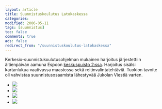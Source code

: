 ```yaml
--- 
layout: article 
title: Suunnistuskoulutus Latokaskessa 
categories: 
modified: 2006-05-11 
tags: [suunnistus]
toc: false 
comments: true 
ads: false 
redirect_from: "/suunnistuskoulutus-latokaskessa" 
--- 
```


Kerkesix-suunnistukoulutusohjelman mukainen harjoitus järjestettiin
äitienpäivän aamuna Espoon [keskuspuisto
2:ssa](http://fi.wikipedia.org/wiki/Espoon_keskuspuisto). Harjoitus
sisälsi kartanlukua vaativassa maastossa sekä reitinvalintatehtäviä.
Tuokion tavoite oli vahvistaa suunnistusosaamista lähestyvää Jukolan
Viestiä varten.

<div class="image-gallery">

-   [![](/Media/Default/ImageGalleries/suunnistuskoulutus-latokaskessa/Thumbnails/suunnistuskoulutus20060514_01b.jpg)](/Media/Default/ImageGalleries/suunnistuskoulutus-latokaskessa/suunnistuskoulutus20060514_01b.jpg)
-   [![](/Media/Default/ImageGalleries/suunnistuskoulutus-latokaskessa/Thumbnails/suunnistuskoulutus20060514_02b.jpg)](/Media/Default/ImageGalleries/suunnistuskoulutus-latokaskessa/suunnistuskoulutus20060514_02b.jpg)
-   [![](/Media/Default/ImageGalleries/suunnistuskoulutus-latokaskessa/Thumbnails/suunnistuskoulutus20060514_03b.jpg)](/Media/Default/ImageGalleries/suunnistuskoulutus-latokaskessa/suunnistuskoulutus20060514_03b.jpg)
-   [![](/Media/Default/ImageGalleries/suunnistuskoulutus-latokaskessa/Thumbnails/suunnistuskoulutus20060514_04b.jpg)](/Media/Default/ImageGalleries/suunnistuskoulutus-latokaskessa/suunnistuskoulutus20060514_04b.jpg)

</div>
